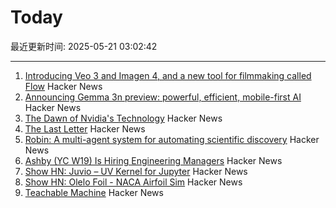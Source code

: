 # Today

最近更新时间: 2025-05-21 03:02:42

--- 
1. [Introducing Veo 3 and Imagen 4, and a new tool for filmmaking called Flow](https://blog.google/technology/ai/generative-media-models-io-2025/) Hacker News
2. [Announcing Gemma 3n preview: powerful, efficient, mobile-first AI](https://developers.googleblog.com/en/introducing-gemma-3n/) Hacker News
3. [The Dawn of Nvidia's Technology](https://blog.dshr.org/2025/05/the-dawn-of-nvidias-technology.html) Hacker News
4. [The Last Letter](https://aeon.co/essays/how-the-last-letters-of-the-condemned-can-teach-us-how-to-live) Hacker News
5. [Robin: A multi-agent system for automating scientific discovery](https://arxiv.org/abs/2505.13400) Hacker News
6. [Ashby (YC W19) Is Hiring Engineering Managers](https://www.ashbyhq.com/careers?utm_source=hn&ashby_jid=933570bc-a3d6-4fcc-991d-dc399c53a58a) Hacker News
7. [Show HN: Juvio – UV Kernel for Jupyter](https://github.com/OKUA1/juvio) Hacker News
8. [Show HN:  Olelo Foil - NACA Airfoil Sim](https://foil.olelohonua.com/) Hacker News
9. [Teachable Machine](https://teachablemachine.withgoogle.com/) Hacker News
